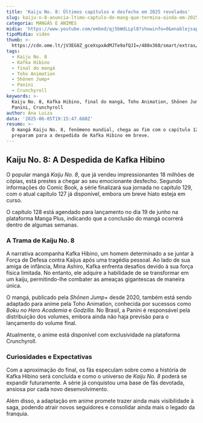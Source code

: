 ```yaml
---
title: 'Kaiju No. 8: Últimos capítulos e desfecho em 2025 revelados'
slug: kaiju-n-8-anuncia-ltimo-captulo-do-mang-que-termina-ainda-em-2025
categoria: MANGÁS E ANIMES
midia: 'https://www.youtube.com/embed/qj5bWdLLpl8?showinfo=0&enablejsapi=1'
tipoMidia: video
thumb: >-
  https://cdn.ome.lt/jV3EG8Z_gceXspxAdMJTe9afQJI=/480x360/smart/extras/conteudos/012.png
tags:
  - Kaiju No. 8
  - Kafka Hibino
  - final do mangá
  - Toho Animation
  - Shōnen Jump+
  - Panini
  - Crunchyroll
keywords: >-
  Kaiju No. 8, Kafka Hibino, final do mangá, Toho Animation, Shōnen Jump+,
  Panini, Crunchyroll
author: Ana Luiza
data: '2025-06-05T19:15:47.688Z'
resumo: >-
  O mangá Kaiju No. 8, fenômeno mundial, chega ao fim com o capítulo 129. Fãs se
  preparam para a despedida de Kafka Hibino em breve.
---
```


## Kaiju No. 8: A Despedida de Kafka Hibino

O popular mangá *Kaiju No. 8*, que já vendeu impressionantes 18 milhões de cópias, está prestes a chegar ao seu emocionante desfecho. Segundo informações do Comic Book, a série finalizará sua jornada no capítulo 129, com o atual capítulo 127 já disponível, embora um breve hiato esteja em curso.

O capítulo 128 está agendado para lançamento no dia 19 de junho na plataforma Manga Plus, indicando que a conclusão do mangá ocorrerá dentro de algumas semanas.

### A Trama de Kaiju No. 8

A narrativa acompanha Kafka Hibino, um homem determinado a se juntar à Força de Defesa contra Kaijus após uma tragédia pessoal. Ao lado de sua amiga de infância, Mina Ashiro, Kafka enfrenta desafios devido à sua força física limitada. No entanto, ele adquire a habilidade de se transformar em um kaiju, permitindo-lhe combater as ameaças gigantescas de maneira única.

O mangá, publicado pela *Shōnen Jump+* desde 2020, também está sendo adaptado para anime pela Toho Animation, conhecida por sucessos como *Boku no Hero Academia* e *Godzilla*. No Brasil, a Panini é responsável pela distribuição dos volumes, embora ainda não haja previsão para o lançamento do volume final.

Atualmente, o anime está disponível com exclusividade na plataforma Crunchyroll.

### Curiosidades e Expectativas

Com a aproximação do final, os fãs especulam sobre como a história de Kafka Hibino será concluída e como o universo de *Kaiju No. 8* poderá se expandir futuramente. A série já conquistou uma base de fãs devotada, ansiosa por cada novo desenvolvimento.

Além disso, a adaptação em anime promete trazer ainda mais visibilidade à saga, podendo atrair novos seguidores e consolidar ainda mais o legado da franquia.

